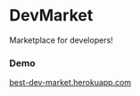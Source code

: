 # DevMarket

Marketplace for developers!

### Demo
[best-dev-market.herokuapp.com](https://best-dev-market.herokuapp.com/)

